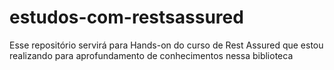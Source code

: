 # estudos-com-restsassured
Esse repositório servirá para Hands-on do curso de Rest Assured que estou realizando para aprofundamento de conhecimentos nessa biblioteca
